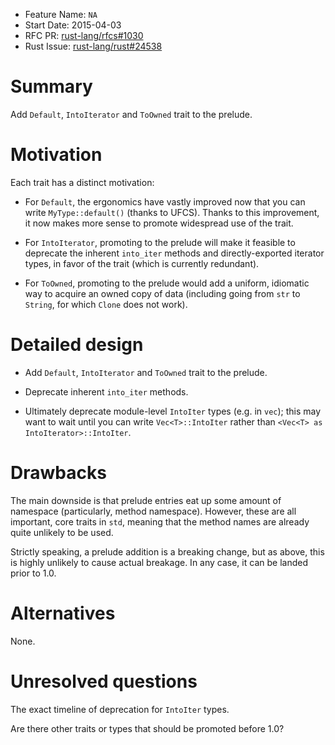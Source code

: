 - Feature Name: `NA`
- Start Date: 2015-04-03
- RFC PR: [rust-lang/rfcs#1030](https://github.com/rust-lang/rfcs/pull/1030)
- Rust Issue: [rust-lang/rust#24538](https://github.com/rust-lang/rust/issues/24538)

# Summary

Add `Default`, `IntoIterator` and `ToOwned` trait to the prelude.

# Motivation

Each trait has a distinct motivation:

* For `Default`, the ergonomics have vastly improved now that you can
  write `MyType::default()` (thanks to UFCS). Thanks to this
  improvement, it now makes more sense to promote widespread use of
  the trait.

* For `IntoIterator`, promoting to the prelude will make it feasible
  to deprecate the inherent `into_iter` methods and directly-exported
  iterator types, in favor of the trait (which is currently redundant).

* For `ToOwned`, promoting to the prelude would add a uniform,
  idiomatic way to acquire an owned copy of data (including going from
  `str` to `String`, for which `Clone` does not work).

# Detailed design

* Add `Default`, `IntoIterator` and `ToOwned` trait to the prelude.

* Deprecate inherent `into_iter` methods.

* Ultimately deprecate module-level `IntoIter` types (e.g. in `vec`);
  this may want to wait until you can write `Vec<T>::IntoIter` rather
  than `<Vec<T> as IntoIterator>::IntoIter`.

# Drawbacks

The main downside is that prelude entries eat up some amount of
namespace (particularly, method namespace). However, these are all
important, core traits in `std`, meaning that the method names are
already quite unlikely to be used.

Strictly speaking, a prelude addition is a breaking change, but as
above, this is highly unlikely to cause actual breakage. In any case,
it can be landed prior to 1.0.

# Alternatives

None.

# Unresolved questions

The exact timeline of deprecation for `IntoIter` types.

Are there other traits or types that should be promoted before 1.0?
